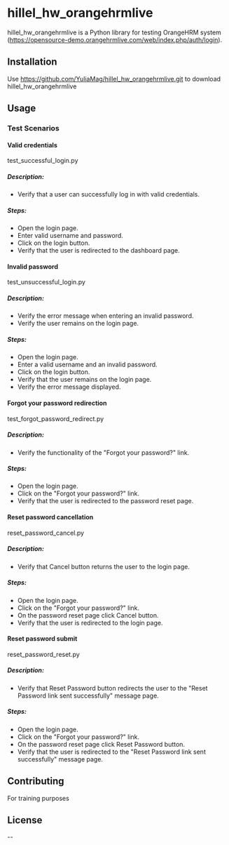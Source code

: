 # hillel_hw_orangehrmlive

hillel_hw_orangehrmlive is a Python library for testing OrangeHRM system (https://opensource-demo.orangehrmlive.com/web/index.php/auth/login).

## Installation

Use https://github.com/YuliaMag/hillel_hw_orangehrmlive.git to download hillel_hw_orangehrmlive


## Usage

### Test Scenarios

#### Valid credentials
test_successful_login.py
##### Description:
- Verify that a user can successfully log in with valid credentials.
##### Steps:
- Open the login page.
- Enter valid username and password.
- Click on the login button.
- Verify that the user is redirected to the dashboard page.

#### Invalid password
test_unsuccessful_login.py
##### Description:
- Verify the error message when entering an invalid password.
- Verify the user remains on the login page.
##### Steps:
- Open the login page.
- Enter a valid username and an invalid password.
- Click on the login button.
- Verify that the user remains on the login page.
- Verify the error message displayed.

#### Forgot your password redirection
test_forgot_password_redirect.py
##### Description:
- Verify the functionality of the "Forgot your password?" link.
##### Steps:
- Open the login page.
- Click on the "Forgot your password?" link.
- Verify that the user is redirected to the password reset page.

#### Reset password cancellation
reset_password_cancel.py
##### Description:
- Verify that Cancel button returns the user to the login page.
##### Steps:
- Open the login page.
- Click on the "Forgot your password?" link.
- On the password reset page click Cancel button.
- Verify that the user is redirected to the login page.

#### Reset password submit
reset_password_reset.py
##### Description: 
- Verify that Reset Password button redirects the user to the "Reset Password link sent successfully" message page.
##### Steps:
- Open the login page.
- Click on the "Forgot your password?" link.
- On the password reset page click Reset Password button.
- Verify that the user is redirected to the "Reset Password link sent successfully" message page.


## Contributing

For training purposes

## License

--